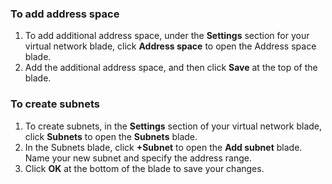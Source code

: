 ### <a name="to-add-address-space"></a>To add address space
1. To add additional address space, under the **Settings** section for your virtual network blade, click **Address space** to open the Address space blade.
2. Add the additional address space, and then click **Save** at the top of the blade.
  
### <a name="to-create-subnets"></a>To create subnets
1. To create subnets, in the **Settings** section of your virtual network blade, click **Subnets** to open the **Subnets** blade. 
2. In the Subnets blade, click **+Subnet** to open the **Add subnet** blade. Name your new subnet and specify the address range.
3. Click **OK** at the bottom of the blade to save your changes.